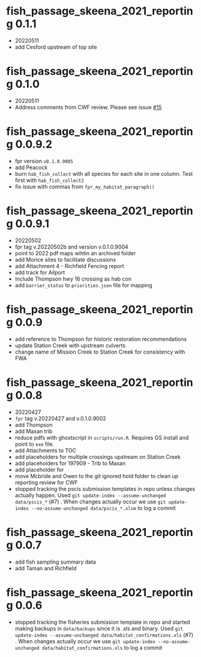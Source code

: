 # fish_passage_skeena_2021_reporting 0.1.1
 * 20220511
 * add Cesford upstream of top site



# fish_passage_skeena_2021_reporting 0.1.0

 * 20220511
 * Address comments from CWF review.  Please see issue [#15](https://github.com/NewGraphEnvironment/fish_passage_skeena_2021_reporting/issues/)


# fish_passage_skeena_2021_reporting 0.0.9.2

* fpr version `v0.1.0.9005` 
* add Peacock
* burn `hab_fish_collect` with all species for each site in one column.  Test first with `hab_fish_collect2`
* fix issue with commas from `fpr_my_habitat_paragraph()` 




# fish_passage_skeena_2021_reporting 0.0.9.1


* 20220502
* fpr tag v.20220502b  and version v.0.1.0.9004
* point to 2022 pdf maps wihtin an archived folder
* add Morice sites to facilitate discussions
* add Attachment 4 - Richfield Fencing report
* add track for Ailport
* Include Thompson hwy 16 crossing as hab con 
* add `barrier_status` to `priorities.json` file for mapping


# fish_passage_skeena_2021_reporting 0.0.9 

* add reference to Thompson for historic restoration recommendations
* update Station Creek with upstream culverts
* change name of Mission Creek to Station Creek for consistency with FWA



# fish_passage_skeena_2021_reporting 0.0.8 

* 20220427
* `fpr` tag v.20220427 and v.0.1.0.9002
* add Thompson
* add Maxan trib
* reduce pdfs with ghostscript in `scripts/run.R`.  Requires GS install and point to `exe` file. 
* add Attachments to TOC
* add placeholders for multiple crossings upstream on Station Creek
* add placeholders for 197909 - Trib to Maxan
* add placeholder for 
* move Mcbride and Owen to the git ignored hold folder to clean up reporting review for CWF
* stopped tracking the pscis submission templates in repo unless changes actually happen. Used `git update-index --assume-unchanged data/pscis_*` (#7) .  When changes actually occur we use `git update-index --no-assume-unchanged data/pscis_*.xlsm` to log a commit


# fish_passage_skeena_2021_reporting 0.0.7

* add fish sampling summary data
* add Taman and Richfield

# fish_passage_skeena_2021_reporting 0.0.6

* stopped tracking the fisheries submission template in repo and started making backups in `data/backups` since it is .xls and binary.  Used 
`git update-index --assume-unchanged data/habitat_confirmations.xls` 
(#7) .  When changes actually occur we use 
`git update-index --no-assume-unchanged data/habitat_confirmations.xls` 
to log a commit

